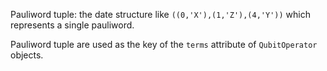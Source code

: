 Pauliword tuple: the date structure like
`((0,'X'),(1,'Z'),(4,'Y'))`
which represents a single pauliword.

Pauliword tuple are used as the key of the `terms` attribute of `QubitOperator` objects.
